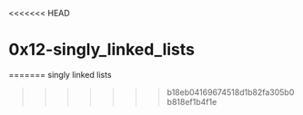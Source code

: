<<<<<<< HEAD
# 0x12-singly_linked_lists
=======
singly linked lists
>>>>>>> b18eb04169674518d1b82fa305b0b818ef1b4f1e
